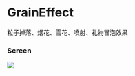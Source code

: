 # GrainEffect
粒子掉落、烟花、雪花、喷射、礼物冒泡效果

### Screen
![](https://raw.githubusercontent.com/enamor/GrainEffect/master/coverImages/cover.gif)